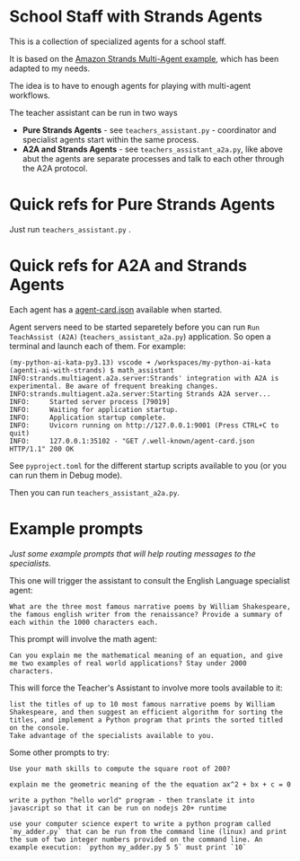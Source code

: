 # School Staff with Strands Agents

This is a collection of specialized agents for a school staff.

It is based on the [Amazon Strands Multi-Agent example](https://github.com/strands-agents/docs/blob/main/docs/examples/python/multi_agent_example/index.md), which has been adapted to my needs.

The idea is to have to enough agents for playing with multi-agent workflows.

The teacher assistant can be run in two ways
 - **Pure Strands Agents** - see `teachers_assistant.py` - coordinator and specialist agents start within the same process.
 - **A2A and Strands Agents** - see `teachers_assistant_a2a.py`, like above abut the agents are separate processes and talk to each other through the A2A protocol.

# Quick refs for Pure Strands Agents

Just run `teachers_assistant.py` .

# Quick refs for A2A and Strands Agents

Each agent has a [agent-card.json](http://127.0.0.1:9000/.well-known/agent-card.json) available when started.

Agent servers need to be started separetely before you can run `Run TeachAssist (A2A)` (`teachers_assistant_a2a.py`) application. So open a terminal and launch each of them. For example: 
```shell
(my-python-ai-kata-py3.13) vscode ➜ /workspaces/my-python-ai-kata (agenti-ai-with-strands) $ math_assistant 
INFO:strands.multiagent.a2a.server:Strands' integration with A2A is experimental. Be aware of frequent breaking changes.
INFO:strands.multiagent.a2a.server:Starting Strands A2A server...
INFO:     Started server process [79019]
INFO:     Waiting for application startup.
INFO:     Application startup complete.
INFO:     Uvicorn running on http://127.0.0.1:9001 (Press CTRL+C to quit)
INFO:     127.0.0.1:35102 - "GET /.well-known/agent-card.json HTTP/1.1" 200 OK
```

See `pyproject.toml` for the different startup scripts available to you (or you can run them in Debug mode).

Then you can run `teachers_assistant_a2a.py`.

# Example prompts

*Just some example prompts that will help routing messages to the specialists.*

This one will trigger the assistant to consult the English Language specialist agent:
```
What are the three most famous narrative poems by William Shakespeare, the famous english writer from the renaissance? Provide a summary of each within the 1000 characters each.
```

This prompt will involve the math agent:
```
Can you explain me the mathematical meaning of an equation, and give me two examples of real world applications? Stay under 2000 characters.
```

This will force the Teacher's Assistant to involve more tools available to it:
```
list the titles of up to 10 most famous narrative poems by William Shakespeare, and then suggest an efficient algorithm for sorting the titles, and implement a Python program that prints the sorted titled on the console.
Take advantage of the specialists available to you.
```

Some other prompts to try:

```
Use your math skills to compute the square root of 200?

explain me the geometric meaning of the the equation ax^2 + bx + c = 0

write a python "hello world" program - then translate it into javascript so that it can be run on nodejs 20+ runtime

use your computer science expert to write a python program called `my_adder.py` that can be run from the command line (linux) and print the sum of two integer numbers provided on the command line. An example execution: `python my_adder.py 5 5` must print `10`
```
